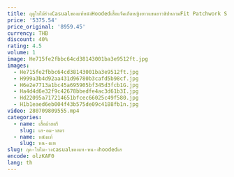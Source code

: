 ```yaml
---
title: ฤดูใบไม้ร่วงCasualของแท้หนังHoodedเสื้อแจ็คเก็ตหญิงยาวแขนยาวซิปหลวมFit Patchwork Street Sheepskinสั้น
price: '5375.54'
price_original: '8959.45'
currency: THB
discount: 40%
rating: 4.5
volume: 1
image: He715fe2fbbc64cd38143001ba3e9512ft.jpg
images:
  - He715fe2fbbc64cd38143001ba3e9512ft.jpg
  - H999a3b4d92aa431d96780b3cafd5b98cf.jpg
  - H6e2e7713a1bc45a695905bf345d3fcb1G.jpg
  - Ha4d4d6e32f9c42678bbedfe4ac3d61b3I.jpg
  - Hd22095a717214651bfcec66025c49f580.jpg
  - H1b1eaed6eb004f43b575de09c4188fb1n.jpg
video: 280709809555.mp4
categories:
  - name: เสื้อผ้าสตรี
    slug: เส-อผ-าสตร
  - name: หนังแท้
    slug: หน-งแท
slug: ฤด-ใบไม-วงcasualของแท-หน-งhoodedเส
encode: olzKAF0
lang: th
---
```

  